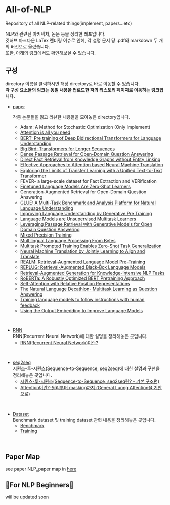 # All-of-NLP
Repository of all NLP-related things(implement, papers...etc)

NLP와 관련된 아키텍처, 논문 등을 정리한 레포입니다.  
깃허브 마크다운 LaTex 렌더링 이슈로 인헤, 각 설명 문서 당 .pdf와 markdown 두 개의 버전으로 올렸습니다.  
또한, 아래의 링크에서도 확인해보실 수 있습니다.


## 구성
directory 이름을 클릭하시면 해당 directory로 바로 이동할 수 있습니다.  
**각 구성 요소들의 링크는 동일 내용을 업로드한 저의 티스토리 페이지로 이동하는 링크입니다.**  
- [paper](./paper/)  

    각종 논문들을 읽고 리뷰한 내용들을 모아놓은 directory입니다.
    - Adam: A Method for Stochastic Optimization (Only Implement)
    - [Attention is all you need](https://gbdai.tistory.com/46)
    - [BERT: Pre training of Deep Bidirectional Transformers for Language Understanding](https://gbdai.tistory.com/50)
    - [Big Bird: Transformers for Longer Sequences  ](https://gbdai.tistory.com/60)
    - [Dense Passage Retrieval for Open-Domain Question Answering](https://gbdai.tistory.com/72)
    - [Direct Fact Retrieval from Knowledge Graphs without Entity Linking](https://gbdai.tistory.com/73)
    - [Effective Approaches to Attention based Neural Machine Translation](https://gbdai.tistory.com/45)
    - [Exploring the Limits of Transfer Learning with a Unified Text-to-Text Transformer](https://gbdai.tistory.com/62)
    - FEVER- a large-scale dataset for Fact Extraction and VERification
    - [Finetuned Language Models Are Zero-Shot Learners](https://gbdai.tistory.com/70)
    - Generation-Augmented Retrieval for Open-Domain Question Answering
    - [GLUE: A Multi-Task Benchmark and Analysis Platform for Natural Language Understanding](https://gbdai.tistory.com/51)
    - [Improving Language Understanding by Generative Pre Training](https://gbdai.tistory.com/49)
    - [Language Models are Unsupervised Multitask Learners](https://gbdai.tistory.com/57)
    - [Leveraging Passage Retrieval with Generative Models for Open Domain Question Answering](https://gbdai.tistory.com/68)  
    - [Mixed Precision Training](https://gbdai.tistory.com/40)
    - [Multilingual Language Processing From Bytes](https://gbdai.tistory.com/58)
    - [Multitask Prompted Training Enables Zero-Shot Task Generalization](https://gbdai.tistory.com/71)  
    - [Neural Machine Translation by Jointly Learning to Align and Translate](https://gbdai.tistory.com/44)
    - [REALM: Retrieval-Augmented Language Model Pre-Training](https://gbdai.tistory.com/63)
    - [REPLUG: Retrieval-Augmented Black-Box Language Models](https://gbdai.tistory.com/64)  
    - [Retrieval-Augmented Generation for Knowledge-Intensive NLP Tasks](https://gbdai.tistory.com/67)  
    - [RoBERTa: A Robustly Optimized BERT Pretraining Approach](https://gbdai.tistory.com/52)
    - [Self-Attention with Relative Position Representations](https://gbdai.tistory.com/61)
    - [The Natural Language Decathlon- Multitask Learning as Question Answering](https://gbdai.tistory.com/56)
    - [Training language models to follow instructions with human feedback](https://gbdai.tistory.com)  
    - [Using the Output Embedding to Improve Language Models](https://gbdai.tistory.com/48)
  

<br>

- [RNN](./RNN/)  
RNN(Recurrent Neural Network)에 대한 설명을 정리해놓은 곳입니다.  
  - [RNN(Recurrent Neural Network)이란?](https://gbdai.tistory.com/43)   

  
<br>

- [seq2seq](./seq2seq/)  
시퀀스-투-시퀀스(Sequence-to-Sequence, seq2seq)에 대한 설명과 구현을 정리해놓은 곳입니다.
  - [시퀀스-투-시퀀스(Sequence-to-Sequence, seq2seq란? - 기본 구조편)](https://gbdai.tistory.com/37)
  - [Attention이란?-원리부터 masking까지 (General Luong Attention을 기반으로)](https://gbdai.tistory.com/38)

<br>

- [Dataset](./Dataset/)  
Benchmark dataset 및 training dataset 관련 내용을 정리해놓은 곳입니다.
  - [Benchmark](./Dataset/Benchmark/)
  - [Training](./Dataset/Training/)

<br>

## Paper Map
see paper NLP_paper map in [here](https://github.com/augustinLib/NLP-Paper-Map)

## 🌱For NLP Beginners🌱
wiil be updated soon